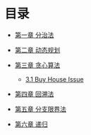 # 目录

* [第一章 分治法]()

* [第二章 动态规划]()

* [第三章 贪心算法](03-greedy/README.md)
    * [3.1 Buy House Issue](03-greedy/buy-house.md)

* [第四章 回溯法](04-backtracking/README.md)

* [第五章 分支限界法](05-bfs/README.md)

* [第六章 递归](06-recursive/README.md)